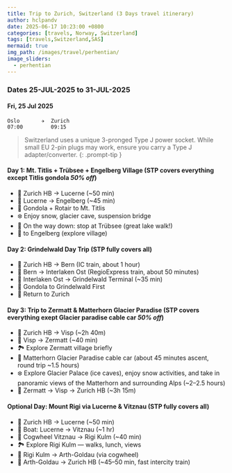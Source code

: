 ```yaml
---
title: Trip to Zurich, Switzerland (3 Days travel itinerary)
author: hclpandv
date: 2025-06-17 10:23:00 +0800
categories: [travels, Norway, Switzerland]
tags: [travels,Switzerland,SAS]
mermaid: true
img_path: /images/travel/perhentian/
image_sliders:
  - perhentian
---
```


### Dates 25-JUL-2025 to 31-JUL-2025

#### Fri, 25 Jul 2025

```
Oslo       ✈  Zurich
07:00         09:15
```

> Switzerland uses a unique 3-pronged Type J power socket. While small EU 2-pin plugs may work, ensure you carry a Type J adapter/converter.
{: .prompt-tip }

#### Day 1: Mt. Titlis + Trübsee + Engelberg Village (STP covers everything except Titlis gondola *50% off*)

* 🚆 Zurich HB → Lucerne (~50 min)
* 🚆 Lucerne → Engelberg (~45 min)
* 🚡 Gondola + Rotair to Mt. Titlis
* ❄️ Enjoy snow, glacier cave, suspension bridge
* 🚡 On the way down: stop at Trübsee (great lake walk!)
* 🚡 to Engelberg (explore village)

#### Day 2: Grindelwald Day Trip (STP fully covers all)

* 🚆 Zurich HB → Bern (IC train, about 1 hour)
* 🚆 Bern → Interlaken Ost (RegioExpress train, about 50 minutes)
* 🚆 Interlaken Ost → Grindelwald Terminal (~35 min)
* 🚡 Gondola to Grindelwald First
* 🚆 Return to Zurich

#### Day 3: Trip to Zermatt & Matterhorn Glacier Paradise (STP covers everything exept Glacier paradise cable car *50% off*)

* 🚆 Zurich HB → Visp (~2h 40m)
* 🚆 Visp → Zermatt (~40 min)
* 🏞️ Explore Zermatt village briefly
* 🚡 Matterhorn Glacier Paradise cable car (about 45 minutes ascent, round trip ~1.5 hours)
* ❄️ Explore Glacier Palace (ice caves), enjoy snow activities, and take in panoramic views of the Matterhorn and surrounding Alps (~2–2.5 hours)
* 🚆 Zermatt → Visp → Zurich HB (~3h 15m)

#### Optional Day: Mount Rigi via Lucerne & Vitznau (STP fully covers all)

* 🚆 Zurich HB → Lucerne (~50 min)
* 🚢 Boat: Lucerne → Vitznau (~1 hr)
* 🚞 Cogwheel Vitznau → Rigi Kulm (~40 min) 
* 🏞️ Explore Rigi Kulm — walks, lunch, views
* 🚞 Rigi Kulm → Arth-Goldau (via cogwheel)
* 🚆 Arth-Goldau → Zurich HB (~45–50 min, fast intercity train)
